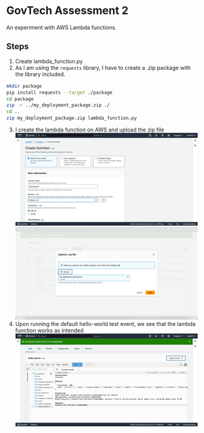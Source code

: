 # GovTech Assessment 2

An experiment with AWS Lambda functions.

## Steps
1. Create lambda_function.py
2. As I am using the `requests` library, I have to create a .zip package with the library included.
```bash
mkdir package
pip install requests --target ./package
cd package
zip -r ../my_deployment_package.zip ./
cd ..
zip my_deployment_package.zip lambda_function.py
```
3. I create the lambda function on AWS and upload the zip file
![Create lambda function](docs/create_lambda.png)
![Upload zip](docs/upload_zip.png)
4. Upon running the default hello-world test event, we see that the lambda function works as intended
![Lambda result](docs/lambda_result.png)
